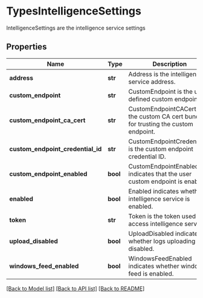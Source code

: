 # TypesIntelligenceSettings

IntelligenceSettings are the intelligence service settings

## Properties
Name | Type | Description | Notes
------------ | ------------- | ------------- | -------------
**address** | **str** | Address is the intelligence service address.  | [optional] 
**custom_endpoint** | **str** | CustomEndpoint is the user defined custom endpoint.  | [optional] 
**custom_endpoint_ca_cert** | **str** | CustomEndpointCACert is the custom CA cert bundle for trusting the custom endpoint.  | [optional] 
**custom_endpoint_credential_id** | **str** | CustomEndpointCredentialID is the custom endpoint credential ID.  | [optional] 
**custom_endpoint_enabled** | **bool** | CustomEndpointEnabled indicates that the user custom endpoint is enabled.  | [optional] 
**enabled** | **bool** | Enabled indicates whether intelligence service is enabled.  | [optional] 
**token** | **str** | Token is the token used to access intelligence service.  | [optional] 
**upload_disabled** | **bool** | UploadDisabled indicates whether logs uploading is disabled.  | [optional] 
**windows_feed_enabled** | **bool** | WindowsFeedEnabled indicates whether windows feed is enabled.  | [optional] 

[[Back to Model list]](../README.md#documentation-for-models) [[Back to API list]](../README.md#documentation-for-api-endpoints) [[Back to README]](../README.md)


